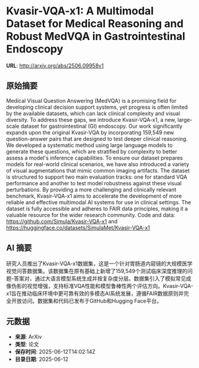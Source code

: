 # Kvasir-VQA-x1: A Multimodal Dataset for Medical Reasoning and Robust MedVQA in Gastrointestinal Endoscopy

**URL**: http://arxiv.org/abs/2506.09958v1

## 原始摘要

Medical Visual Question Answering (MedVQA) is a promising field for
developing clinical decision support systems, yet progress is often limited by
the available datasets, which can lack clinical complexity and visual
diversity. To address these gaps, we introduce Kvasir-VQA-x1, a new,
large-scale dataset for gastrointestinal (GI) endoscopy. Our work significantly
expands upon the original Kvasir-VQA by incorporating 159,549 new
question-answer pairs that are designed to test deeper clinical reasoning. We
developed a systematic method using large language models to generate these
questions, which are stratified by complexity to better assess a model's
inference capabilities. To ensure our dataset prepares models for real-world
clinical scenarios, we have also introduced a variety of visual augmentations
that mimic common imaging artifacts. The dataset is structured to support two
main evaluation tracks: one for standard VQA performance and another to test
model robustness against these visual perturbations. By providing a more
challenging and clinically relevant benchmark, Kvasir-VQA-x1 aims to accelerate
the development of more reliable and effective multimodal AI systems for use in
clinical settings. The dataset is fully accessible and adheres to FAIR data
principles, making it a valuable resource for the wider research community.
Code and data: https://github.com/Simula/Kvasir-VQA-x1 and
https://huggingface.co/datasets/SimulaMet/Kvasir-VQA-x1


## AI 摘要

研究人员推出了Kvasir-VQA-x1数据集，这是一个针对胃肠道内窥镜的大规模医学视觉问答数据集。该数据集在原有基础上新增了159,549个测试临床深度推理的问题-答案对，通过大语言模型系统生成并按复杂度分层。数据集引入了模拟常见成像伪影的视觉增强，支持标准VQA性能和模型鲁棒性两个评估方向。Kvasir-VQA-x1旨在推动临床环境中更可靠有效的多模态AI系统发展，遵循FAIR数据原则并完全开放访问。数据集和代码已发布于GitHub和Hugging Face平台。

## 元数据

- **来源**: ArXiv
- **类型**: 论文
- **保存时间**: 2025-06-12T14:02:14Z
- **目录日期**: 2025-06-12
